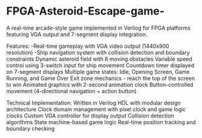 # FPGA-Asteroid-Escape-game-
A real-time arcade-style game implemented in Verilog for FPGA platforms featuring VGA output and 7-segment display integration.

Features:
-Real-time gameplay with VGA video output (1440x900 resolution)
-Ship navigation system with collision detection and boundary constraints
Dynamic asteroid field with 8 moving obstacles
Variable speed control using 3-switch input for ship movement
Countdown timer displayed on 7-segment displays
Multiple game states: Idle, Opening Screen, Game Running, and Game Over
Exit zone mechanics - reach the top of the screen to win
Animated graphics with 2-second animation clock
Button-controlled movement (4-directional navigation + action button)

Technical Implementation:
Written in Verilog HDL with modular design architecture
Clock domain management with pixel clock and game logic clocks
Custom VGA controller for display output
Collision detection algorithms
State machine-based game logic
Real-time position tracking and boundary checking

